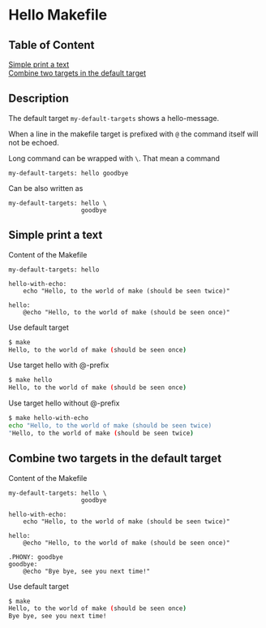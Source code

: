 # Hello Makefile

## Table of Content
[Simple print a text](#simple-print-a-text)  
[Combine two targets in the default target](#combine-two-targets-in-the-default-target)  

## Description
The default target ```my-default-targets``` shows a hello-message.

When a line in the makefile target is prefixed with ```@``` the command itself will not be echoed.

Long command can be wrapped with ``` \ ```. That mean a command 
```
my-default-targets: hello goodbye
```
Can be also written as
```
my-default-targets: hello \
                    goodbye
```

## Simple print a text
Content of the Makefile
```
my-default-targets: hello

hello-with-echo: 
	echo "Hello, to the world of make (should be seen twice)"

hello: 
	@echo "Hello, to the world of make (should be seen once)"
```

Use default target
```bash
$ make
Hello, to the world of make (should be seen once)
```

Use target hello with @-prefix
```bash
$ make hello
Hello, to the world of make (should be seen once)
```

Use target hello without @-prefix

```bash
$ make hello-with-echo
echo "Hello, to the world of make (should be seen twice)
"Hello, to the world of make (should be seen twice)
```

## Combine two targets in the default target
Content of the Makefile
```
my-default-targets: hello \
                    goodbye

hello-with-echo: 
	echo "Hello, to the world of make (should be seen twice)"

hello: 
	@echo "Hello, to the world of make (should be seen once)"
	
.PHONY: goodbye
goodbye: 
	@echo "Bye bye, see you next time!"	
```

Use default target
```bash
$ make
Hello, to the world of make (should be seen once)
Bye bye, see you next time!
```